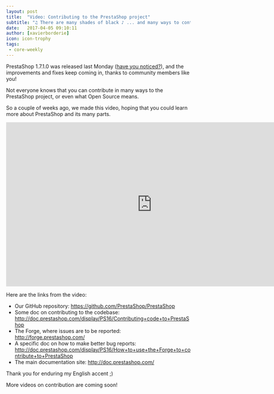 ```yaml
---
layout: post
title:  "Video: Contributing to the PrestaShop project"
subtitle: "♫ There are many shades of black ♪ ... and many ways to contribute "
date:   2017-04-05 09:10:11
author: [xavierborderie]
icon: icon-trophy
tags:
 - core-weekly
---
```


PrestaShop 1.7.1.0 was released last Monday ([have you noticed?](http://build.prestashop.com/news/prestashop-1-7-1-0-available/)), and the improvements and fixes keep coming in, thanks to community members like you!

Not everyone knows that you can contribute in many ways to the PrestaShop project, or even what Open Source means.

So a couple of weeks ago, we made this video, hoping that you could learn more about PrestaShop and its many parts.


<iframe width="796" height="448" src="https://www.youtube.com/embed/aD2IQIqr6CU?rel=0" frameborder="0" allowfullscreen></iframe>


Here are the links from the video:

* Our GitHub repository: https://github.com/PrestaShop/PrestaShop
* Some doc on contributing to the codebase: http://doc.prestashop.com/display/PS16/Contributing+code+to+PrestaShop
* The Forge, where issues are to be reported: http://forge.prestashop.com/
* A specific doc on how to make better bug reports: http://doc.prestashop.com/display/PS16/How+to+use+the+Forge+to+contribute+to+PrestaShop
* The main documentation site: http://doc.prestashop.com/

Thank you for enduring my English accent ;)

More videos on contribution are coming soon!
